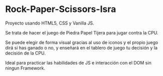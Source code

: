 # Rock-Paper-Scissors-Isra

Proyecto usando HTML5, CSS y Vanilla JS.

Se trata de hacer el juego de Piedra Papel Tijera para jugar contra la CPU.

Se puede elegir de forma visual gracias al uso de iconos y el propio juego dirá si has ganado o no, y enseñará en el tablero de juego tu decisión y la decisión de la CPU.

Ideal para practicar las habilidades de JS e interacción con el DOM sin ningun Framework.
